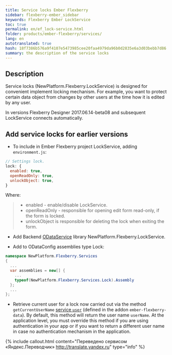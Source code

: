 ```yaml
---
title: Service locks Ember Flexberry
sidebar: flexberry-ember_sidebar
keywords: Flexberry Ember LockService
toc: true
permalink: en/ef_lock-service.html
folder: products/ember-flexberry/services/
lang: en
autotranslated: true
hash: 18f7386b576a9f4107e5473985cee20faa4979da96b0d2835e6a3d03bebb7d86
summary: the description of the service locks
---
```


## Description

Service locks (NewPlatform.Flexberry.LockService) is designed for convenient implement locking mechanism. For example, you want to protect certain data object from changes by other users at the time how it is edited by any user.

In versions Flexberry Designer 2017.06.14-beta08 and subsequent LockService connects automatically.

## Add service locks for earlier versions

* To include in Ember Flexberry project LockService, adding `environment.js`:

```js
// Settings lock. 
lock: {
  enabled: true,
  openReadOnly: true,
  unlockObject: true,
}
```

Where:
> * enabled - enable/disable LockService.
> * openReadOnly - responsible for opening edit form read-only, if the form is locked.
> * unlockObject is responsible for deleting the lock when exiting the form.

* Add Backend [ODataService](fo_orm-odata-service.html) library NewPlatform.Flexberry.LockService.

* Add to ODataConfig assemblies type Lock:
```cs
namespace NewPlatform.Flexberry.Services
{
  ...
  var assemblies = new[] {
    ...
    typeof(NewPlatform.Flexberry.Services.Lock).Assembly
  };
  ...
};
```

* Retrieve current user for a lock now carried out via the method `getCurrentUserName` [service `user`](https://github.com/Flexberry/ember-flexberry-data/blob/develop/addon/services/user.js) (defined in the addon `ember-flexberry-data`). By default, this method will return the user name `userName`. At the application level, you must override this method if you are using authentication in your app or if you want to return a different user name in case no authentication mechanism in the application.



{% include callout.html content="Переведено сервисом «Яндекс.Переводчик» <http://translate.yandex.ru>" type="info" %}